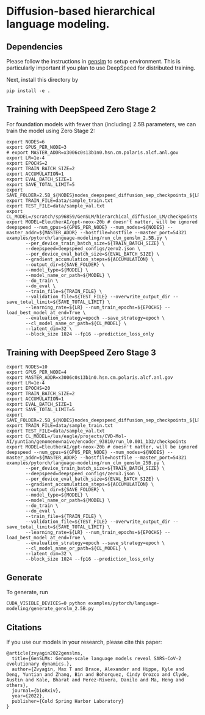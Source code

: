 # Diffusion-based hierarchical language modeling.

## Dependencies

Please follow the instructions in [genslm](https://github.com/ramanathanlab/genslm/blob/main/docs/INSTALL.md) to setup environment. This is particularly important if you plan to use DeepSpeed for distributed training.

Next, install this directory by

```
pip install -e .
```

## Training with DeepSpeed Zero Stage 2

For foundation models with fewer than (including) 2.5B parameters, we can train the model using Zero Stage 2:

```
export NODES=6
export GPUS_PER_NODE=3
# export MASTER_ADDR=x3006c0s13b1n0.hsn.cm.polaris.alcf.anl.gov
export LR=1e-4
export EPOCHS=2
export TRAIN_BATCH_SIZE=2
export ACCUMULATION=1
export EVAL_BATCH_SIZE=1
export SAVE_TOTAL_LIMIT=5
export SAVE_FOLDER=2.5B_${NODES}nodes_deepspeed_diffusion_sep_checkpoints_${LR}
export TRAIN_FILE=data/sample_train.txt
export TEST_FILE=data/sample_val.txt
export CL_MODEL=/scratch/sp96859/GenSLM/hierarchical_diffusion_LM/checkpoints
export MODEL=EleutherAI/gpt-neox-20b # doesn't matter, will be ignored
deepspeed --num_gpus=${GPUS_PER_NODE} --num_nodes=${NODES} --master_addr=${MASTER_ADDR} --hostfile=hostfile --master_port=54321 examples/pytorch/language-modeling/run_clm_genslm_2.5B.py \
       --per_device_train_batch_size=${TRAIN_BATCH_SIZE} \
       --deepspeed=deepspeed_configs/zero2.json \
       --per_device_eval_batch_size=${EVAL_BATCH_SIZE} \
       --gradient_accumulation_steps=${ACCUMULATION} \
       --output_dir=${SAVE_FOLDER} \
       --model_type=${MODEL} \
       --model_name_or_path=${MODEL} \
       --do_train \
       --do_eval \
       --train_file=${TRAIN_FILE} \
       --validation_file=${TEST_FILE} --overwrite_output_dir --save_total_limit=${SAVE_TOTAL_LIMIT} \
       --learning_rate=${LR} --num_train_epochs=${EPOCHS} --load_best_model_at_end=True \
       --evaluation_strategy=epoch --save_strategy=epoch \
       --cl_model_name_or_path=${CL_MODEL} \
       --latent_dim=32 \
       --block_size 1024 --fp16 --prediction_loss_only

```

## Training with DeepSpeed Zero Stage 3

```
export NODES=10
export GPUS_PER_NODE=4
export MASTER_ADDR=x3006c0s13b1n0.hsn.cm.polaris.alcf.anl.gov
export LR=1e-4
export EPOCHS=20
export TRAIN_BATCH_SIZE=2
export ACCUMULATION=1
export EVAL_BATCH_SIZE=1
export SAVE_TOTAL_LIMIT=5
export SAVE_FOLDER=2.5B_${NODES}nodes_deepspeed_diffusion_sep_checkpoints_${LR}
export TRAIN_FILE=data/sample_train.txt
export TEST_FILE=data/sample_val.txt
export CL_MODEL=/lus/eagle/projects/CVD-Mol-AI/yuntian/genomenewnaive/encoder_93810/run_l0.001_b32/checkpoints
export MODEL=EleutherAI/gpt-neox-20b # doesn't matter, will be ignored
deepspeed --num_gpus=${GPUS_PER_NODE} --num_nodes=${NODES} --master_addr=${MASTER_ADDR} --hostfile=hostfile --master_port=54321 examples/pytorch/language-modeling/run_clm_genslm_25B.py \
       --per_device_train_batch_size=${TRAIN_BATCH_SIZE} \
       --deepspeed=deepspeed_configs/zero3.json \
       --per_device_eval_batch_size=${EVAL_BATCH_SIZE} \
       --gradient_accumulation_steps=${ACCUMULATION} \
       --output_dir=${SAVE_FOLDER} \
       --model_type=${MODEL} \
       --model_name_or_path=${MODEL} \
       --do_train \
       --do_eval \
       --train_file=${TRAIN_FILE} \
       --validation_file=${TEST_FILE} --overwrite_output_dir --save_total_limit=${SAVE_TOTAL_LIMIT} \
       --learning_rate=${LR} --num_train_epochs=${EPOCHS} --load_best_model_at_end=True \
       --evaluation_strategy=epoch --save_strategy=epoch \
       --cl_model_name_or_path=${CL_MODEL} \
       --latent_dim=32 \
       --block_size 1024 --fp16 --prediction_loss_only

```

## Generate

To generate, run

```
CUDA_VISIBLE_DEVICES=0 python examples/pytorch/language-modeling/generate_genslm_2.5B.py
```

## Citations
If you use our models in your research, please cite this paper:

```
@article{zvyagin2022genslms,
  title={GenSLMs: Genome-scale language models reveal SARS-CoV-2 evolutionary dynamics.},
  author={Zvyagin, Max T and Brace, Alexander and Hippe, Kyle and Deng, Yuntian and Zhang, Bin and Bohorquez, Cindy Orozco and Clyde, Austin and Kale, Bharat and Perez-Rivera, Danilo and Ma, Heng and others},
  journal={bioRxiv},
  year={2022},
  publisher={Cold Spring Harbor Laboratory}
}
```
